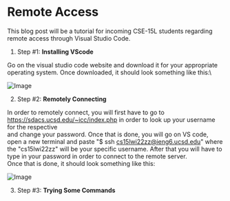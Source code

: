 # Remote Access

This blog post will be a tutorial for incoming CSE-15L students regarding remote access through Visual Studio Code. 

1. Step #1: **Installing VScode**

Go on the visual studio code website and download it for your appropriate operating system. Once downloaded, it should look something like this:\

![Image][1]

[1]: https://ibb.co/fdXmPzn

2. Step #2: **Remotely Connecting**

In order to remotely connect, you will first have to go to https://sdacs.ucsd.edu/~icc/index.php in order to look up your username for the respective\
and change your password. Once that is done, you will go on VS code, open a new terminal and paste "$ ssh cs15lwi22zz@ieng6.ucsd.edu" where\
the "cs15lwi22zz" will be your specific username. After that you will have to type in your password in order to connect to the remote server.\
Once that is done, it should look something like this:

![Image][2]

[2]: https://ibb.co/BrQcjBv

3. Step #3: **Trying Some Commands**

